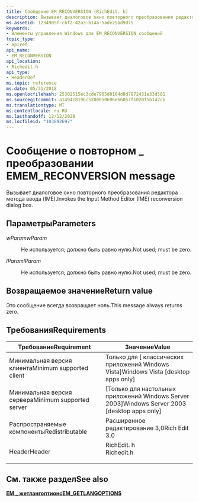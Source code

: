 ```yaml
---
title: Сообщение EM_RECONVERSION (RichEdit. h)
description: Вызывает диалоговое окно повторного преобразования редактора метода ввода (IME).
ms.assetid: 1234905f-cbf2-42a3-b14a-5ade25ad9d75
keywords:
- Элементы управления Windows для EM_RECONVERSION сообщений
topic_type:
- apiref
api_name:
- EM_RECONVERSION
api_location:
- Richedit.h
api_type:
- HeaderDef
ms.topic: reference
ms.date: 05/31/2018
ms.openlocfilehash: 25302515ec3cde7905d8164d8d7872431e33d581
ms.sourcegitcommit: a1494c819bc5200050696e66057f1020f5b142cb
ms.translationtype: MT
ms.contentlocale: ru-RU
ms.lasthandoff: 12/12/2020
ms.locfileid: "103892697"
---
```

# <a name="em_reconversion-message"></a><span data-ttu-id="71031-104">Сообщение о повторном \_ преобразовании EM</span><span class="sxs-lookup"><span data-stu-id="71031-104">EM\_RECONVERSION message</span></span>

<span data-ttu-id="71031-105">Вызывает диалоговое окно повторного преобразования редактора метода ввода (IME).</span><span class="sxs-lookup"><span data-stu-id="71031-105">Invokes the Input Method Editor (IME) reconversion dialog box.</span></span>

## <a name="parameters"></a><span data-ttu-id="71031-106">Параметры</span><span class="sxs-lookup"><span data-stu-id="71031-106">Parameters</span></span>

<dl> <dt>

<span data-ttu-id="71031-107">*wParam*</span><span class="sxs-lookup"><span data-stu-id="71031-107">*wParam*</span></span> 
</dt> <dd>

<span data-ttu-id="71031-108">Не используется; должно быть равно нулю.</span><span class="sxs-lookup"><span data-stu-id="71031-108">Not used; must be zero.</span></span>

</dd> <dt>

<span data-ttu-id="71031-109">*lParam*</span><span class="sxs-lookup"><span data-stu-id="71031-109">*lParam*</span></span> 
</dt> <dd>

<span data-ttu-id="71031-110">Не используется; должно быть равно нулю.</span><span class="sxs-lookup"><span data-stu-id="71031-110">Not used; must be zero.</span></span>

</dd> </dl>

## <a name="return-value"></a><span data-ttu-id="71031-111">Возвращаемое значение</span><span class="sxs-lookup"><span data-stu-id="71031-111">Return value</span></span>

<span data-ttu-id="71031-112">Это сообщение всегда возвращает ноль.</span><span class="sxs-lookup"><span data-stu-id="71031-112">This message always returns zero.</span></span>

## <a name="requirements"></a><span data-ttu-id="71031-113">Требования</span><span class="sxs-lookup"><span data-stu-id="71031-113">Requirements</span></span>



| <span data-ttu-id="71031-114">Требование</span><span class="sxs-lookup"><span data-stu-id="71031-114">Requirement</span></span> | <span data-ttu-id="71031-115">Значение</span><span class="sxs-lookup"><span data-stu-id="71031-115">Value</span></span> |
|-------------------------------------|---------------------------------------------------------------------------------------|
| <span data-ttu-id="71031-116">Минимальная версия клиента</span><span class="sxs-lookup"><span data-stu-id="71031-116">Minimum supported client</span></span><br/> | <span data-ttu-id="71031-117">Только для \[ классических приложений Windows Vista\]</span><span class="sxs-lookup"><span data-stu-id="71031-117">Windows Vista \[desktop apps only\]</span></span><br/>                                        |
| <span data-ttu-id="71031-118">Минимальная версия сервера</span><span class="sxs-lookup"><span data-stu-id="71031-118">Minimum supported server</span></span><br/> | <span data-ttu-id="71031-119">\[Только для настольных приложений Windows Server 2003\]</span><span class="sxs-lookup"><span data-stu-id="71031-119">Windows Server 2003 \[desktop apps only\]</span></span><br/>                                  |
| <span data-ttu-id="71031-120">Распространяемые компоненты</span><span class="sxs-lookup"><span data-stu-id="71031-120">Redistributable</span></span><br/>          | <span data-ttu-id="71031-121">Расширенное редактирование 3,0</span><span class="sxs-lookup"><span data-stu-id="71031-121">Rich Edit 3.0</span></span><br/>                                                              |
| <span data-ttu-id="71031-122">Header</span><span class="sxs-lookup"><span data-stu-id="71031-122">Header</span></span><br/>                   | <dl> <span data-ttu-id="71031-123"><dt>RichEdit. h</dt></span><span class="sxs-lookup"><span data-stu-id="71031-123"><dt>Richedit.h</dt></span></span> </dl> |



## <a name="see-also"></a><span data-ttu-id="71031-124">См. также раздел</span><span class="sxs-lookup"><span data-stu-id="71031-124">See also</span></span>

<dl> <dt>

[<span data-ttu-id="71031-125">**EM \_ жетлангоптионс**</span><span class="sxs-lookup"><span data-stu-id="71031-125">**EM\_GETLANGOPTIONS**</span></span>](em-getlangoptions.md)
</dt> </dl>

 

 





